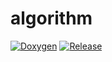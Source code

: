 # algorithm

[![Doxygen](https://github.com/tqfx/liba/actions/workflows/doxygen.yml/badge.svg)](https://github.com/tqfx/liba/actions/workflows/doxygen.yml)
[![Release](https://github.com/tqfx/liba/actions/workflows/release.yml/badge.svg)](https://github.com/tqfx/liba/actions/workflows/release.yml)
